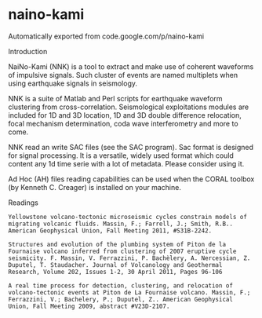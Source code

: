 # naino-kami
Automatically exported from code.google.com/p/naino-kami

Introduction

NaiNo-Kami (NNK) is a tool to extract and make use of coherent waveforms of impulsive signals. Such cluster of events are named multiplets when using earthquake signals in seismology.

NNK is a suite of Matlab and Perl scripts for earthquake waveform clustering from cross-correlation. Seismological exploitations modules are included for 1D and 3D location, 1D and 3D double difference relocation, focal mechanism determination, coda wave interferometry and more to come.

NNK read an write SAC files (see the SAC program). Sac format is designed for signal processing. It is a versatile, widely used format which could content any 1d time serie with a lot of metadata. Please consider using it.

Ad Hoc (AH) files reading capabilities can be used when the CORAL toolbox (by Kenneth C. Creager) is installed on your machine.

Readings

    Yellowstone volcano-tectonic microseismic cycles constrain models of migrating volcanic fluids. Massin, F.; Farrell, J.; Smith, R.B.. American Geophysical Union, Fall Meeting 2011, #S31B-2242. 

    Structures and evolution of the plumbing system of Piton de la Fournaise volcano inferred from clustering of 2007 eruptive cycle seismicity. F. Massin, V. Ferrazzini, P. Bachèlery, A. Nercessian, Z. Duputel, T. Staudacher. Journal of Volcanology and Geothermal Research, Volume 202, Issues 1-2, 30 April 2011, Pages 96-106 

    A real time process for detection, clustering, and relocation of volcano-tectonic events at Piton de La Fournaise volcano. Massin, F.; Ferrazzini, V.; Bachelery, P.; Duputel, Z.. American Geophysical Union, Fall Meeting 2009, abstract #V23D-2107. 
